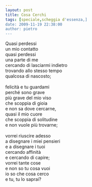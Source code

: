 ```yaml
---
layout: post
title: Cosa Cerchi
tags: [speciale,scheggia d'essenza,]
date: 2009-11-19 22:38:00
author: pietro
---
```

Quasi perdessi<br/>un mio contatto<br/>quasi perdessi<br/>una parte di me<br/>cercando di lasciarmi indietro<br/>trovando allo stesso tempo<br/>qualcosa di nascosto;<br/><br/>felicità e tu guardami<br/>perché sono grave<br/>più grave del mio viso<br/>che scoppia di gioia<br/>e non sa dove cercarne,<br/>quasi il mio cuore<br/>che scoppia di solitudine<br/>e non vuole più trovarne;<br/><br/>vorrei riuscire adesso<br/>a disegnare i miei pensieri<br/>e a disegnare i tuoi<br/>cercando affinità<br/>e cercando di capire;<br/>vorrei tante cose<br/>e non so tu cosa vuoi<br/>io so che cosa cerco<br/>e tu, tu lo saprai?<br/>
